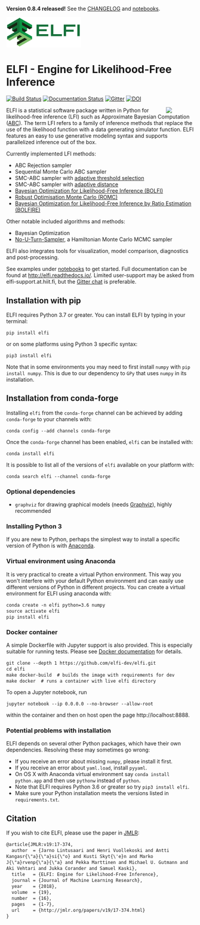 **Version 0.8.4 released!** See the [CHANGELOG](CHANGELOG.rst) and [notebooks](https://github.com/elfi-dev/notebooks).

<img src="https://raw.githubusercontent.com/elfi-dev/elfi/dev/docs/logos/elfi_logo_text_nobg.png" width="200" />

ELFI - Engine for Likelihood-Free Inference
===========================================

[![Build Status](https://github.com/elfi-dev/elfi/actions/workflows/pytest.yml/badge.svg)](https://github.com/elfi-devs/elfi/actions)
[![Documentation Status](https://readthedocs.org/projects/elfi/badge/?version=latest)](http://elfi.readthedocs.io/en/latest/?badge=latest)
[![Gitter](https://badges.gitter.im/elfi-dev/elfi.svg)](https://gitter.im/elfi-dev/elfi?utm_source=badge&utm_medium=badge&utm_campaign=pr-badge)
[![DOI](https://zenodo.org/badge/69855441.svg)](https://zenodo.org/badge/latestdoi/69855441)

<img src="https://cloud.githubusercontent.com/assets/1233418/20178983/6e22ee44-a75c-11e6-8345-5934b55b9dc6.png" width="15%" align="right"></img>

ELFI is a statistical software package written in Python for likelihood-free inference (LFI) such as Approximate
Bayesian Computation ([ABC](https://en.wikipedia.org/wiki/Approximate_Bayesian_computation)).
The term LFI refers to a family of inference methods that replace the use of the likelihood function with a data
generating simulator function. ELFI features an easy to use generative modeling syntax and supports parallelized
inference out of the box.

Currently implemented LFI methods:
- ABC Rejection sampler
- Sequential Monte Carlo ABC sampler
- SMC-ABC sampler with [adaptive threshold selection](https://projecteuclid.org/journals/bayesian-analysis/advance-publication/Adaptive-Approximate-Bayesian-Computation-Tolerance-Selection/10.1214/20-BA1211.full)
- SMC-ABC sampler with [adaptive distance](https://projecteuclid.org/euclid.ba/1460641065)
- [Bayesian Optimization for Likelihood-Free Inference (BOLFI)](http://jmlr.csail.mit.edu/papers/v17/15-017.html)
- [Robust Optimisation Monte Carlo (ROMC)](https://arxiv.org/abs/1904.00670)
- [Bayesian Optimization for Likelihood-Free Inference by Ratio Estimation (BOLFIRE)](https://helda.helsinki.fi/handle/10138/305039)

Other notable included algorithms and methods:
- Bayesian Optimization
- [No-U-Turn-Sampler](http://jmlr.org/papers/volume15/hoffman14a/hoffman14a.pdf), a Hamiltonian Monte Carlo MCMC sampler

ELFI also integrates tools for visualization, model comparison, diagnostics and post-processing.

See examples under [notebooks](https://github.com/elfi-dev/notebooks) to get started. Full
documentation can be found at http://elfi.readthedocs.io/. Limited user-support may be
asked from elfi-support.at.hiit.fi, but the
[Gitter chat](https://gitter.im/elfi-dev/elfi?utm_source=share-link&utm_medium=link&utm_campaign=share-link)
is preferable.


Installation with pip
---------------------

ELFI requires Python 3.7 or greater. You can install ELFI by typing in your terminal:

```
pip install elfi
```
or on some platforms using Python 3 specific syntax:
```
pip3 install elfi
```

Note that in some environments you may need to first install `numpy` with
`pip install numpy`. This is due to our dependency to `GPy` that uses `numpy` in its installation.

Installation from conda-forge
-----------------------------

Installing `elfi` from the `conda-forge` channel can be achieved by adding `conda-forge` to your channels with:

```
conda config --add channels conda-forge
```

Once the `conda-forge` channel has been enabled, `elfi` can be installed with:

```
conda install elfi
```

It is possible to list all of the versions of `elfi` available on your platform with:

```
conda search elfi --channel conda-forge
```

### Optional dependencies

- `graphviz` for drawing graphical models (needs [Graphviz](http://www.graphviz.org)), highly recommended


### Installing Python 3

If you are new to Python, perhaps the simplest way to install a specific version of Python
is with [Anaconda](https://www.continuum.io/downloads).

### Virtual environment using Anaconda

It is very practical to create a virtual Python environment. This way you won't interfere
with your default Python environment and can easily use different versions of Python
in different projects. You can create a virtual environment for ELFI using anaconda with:

```
conda create -n elfi python=3.6 numpy
source activate elfi
pip install elfi
```

### Docker container

A simple Dockerfile with Jupyter support is also provided. This is especially suitable for running tests. Please see [Docker documentation](https://docs.docker.com/) for details.

```
git clone --depth 1 https://github.com/elfi-dev/elfi.git
cd elfi
make docker-build  # builds the image with requirements for dev
make docker  # runs a container with live elfi directory
```

To open a Jupyter notebook, run
```
jupyter notebook --ip 0.0.0.0 --no-browser --allow-root
```
within the container and then on host open the page http://localhost:8888. 

### Potential problems with installation

ELFI depends on several other Python packages, which have their own dependencies.
Resolving these may sometimes go wrong:
- If you receive an error about missing `numpy`, please install it first.
- If you receive an error about `yaml.load`, install `pyyaml`.
- On OS X with Anaconda virtual environment say `conda install python.app` and then use
`pythonw` instead of `python`.
- Note that ELFI requires Python 3.6 or greater so try `pip3 install elfi`.
- Make sure your Python installation meets the versions listed in `requirements.txt`.


Citation
--------

If you wish to cite ELFI, please use the paper in [JMLR](http://www.jmlr.org/papers/v19/17-374.html):

```
@article{JMLR:v19:17-374,
  author  = {Jarno Lintusaari and Henri Vuollekoski and Antti Kangasr{\"a}{\"a}si{\"o} and Kusti Skyt{\'e}n and Marko J{\"a}rvenp{\"a}{\"a} and Pekka Marttinen and Michael U. Gutmann and Aki Vehtari and Jukka Corander and Samuel Kaski},
  title   = {ELFI: Engine for Likelihood-Free Inference},
  journal = {Journal of Machine Learning Research},
  year    = {2018},
  volume  = {19},
  number  = {16},
  pages   = {1-7},
  url     = {http://jmlr.org/papers/v19/17-374.html}
}
```
